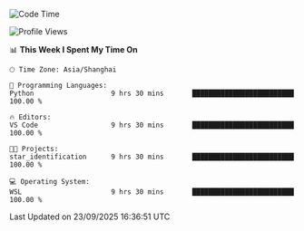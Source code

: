 <!--START_SECTION:waka-->
![Code Time](http://img.shields.io/badge/Code%20Time-3%2C127%20hrs%2039%20mins-blue)

![Profile Views](http://img.shields.io/badge/Profile%20Views-10-blue)

📊 **This Week I Spent My Time On** 

```text
🕑︎ Time Zone: Asia/Shanghai

💬 Programming Languages: 
Python                   9 hrs 30 mins       █████████████████████████   100.00 % 

🔥 Editors: 
VS Code                  9 hrs 30 mins       █████████████████████████   100.00 % 

🐱‍💻 Projects: 
star_identification      9 hrs 30 mins       █████████████████████████   100.00 % 

💻 Operating System: 
WSL                      9 hrs 30 mins       █████████████████████████   100.00 % 
```


 Last Updated on 23/09/2025 16:36:51 UTC
<!--END_SECTION:waka-->